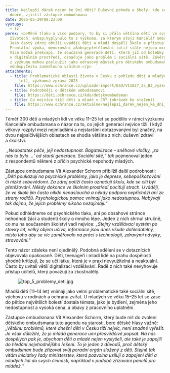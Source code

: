 ```yaml
---
title: Nejlepší dárek nejen ke Dni dětí? Duševní pohoda a školy, kde se cítí
  dobře, zjistil zástupce ombudsmana
date: 2025-05-29T08:23:00
vystupy:
  - tz
perex: <p>Méně tlaku a více podpory, to by si přála většina dětí ve svých
  životech. &nbsp;Vyplynulo to z výzkumu, za kterým stojí Kancelář ombudsmana.
  Jako častý zdroj obtíží uvádějí děti a mladí dospělí školu a přístup učitelů.
  Frontální výuka, memorování a&nbsp;přetěžování totiž stále nejsou minulostí.
  Více možná překvapí, že současná generace dětí, která již od kolébky vyrůstala
  v digitálním prostředí, označuje jako problém i sociální sítě. Závěry plynoucí
  z výzkumu mohou posloužit jako odrazový můstek pro dětského ombudsmana, který
  v&nbsp;Česku zanedlouho vznikne.</p>
attachments:
  - title: Problematické oblasti života v Česku z pohledu dětí a mladých lidí (11–25
      let), výzkumná zpráva 2025
    file: https://www.ochrance.cz/uploads-import/ESO/VI1827_25_BJ_vyzkumna_zprava.pdf
  - title: Podrobněji o dětském ombudsmanovi
    file: https://deti.ochrance.cz/kdo/detskyombudsman
  - title: Co nejvíce tíží děti a mladé v ČR? (obrázek ke stažení)
    file: https://www.ochrance.cz/aktualne/nejlepsi_darek_nejen_ke_dni_deti_dusevni_pohoda_a_skoly_kde_se_citi_dobre_zjistil_zastupce_ombudsmana/co_nejvice_tizi_deti_a_mlade_v_cr.pdf
---
```

<p>Téměř 300 dětí a mladých lidí ve věku 11–25 let se podělilo v&nbsp;rámci výzkumu Kanceláře ombudsmana o názor na to, co jejich generaci nejvíce tíží. I když věkový rozptyl mezi nejmladšími a nejstaršími dotazovanými byl značný, na dvou nejpalčivějších oblastech se shodla většina z&nbsp;nich: duševní zdraví a&nbsp;školství.&nbsp;</p>
<p>
<i>&nbsp;„Nedostatek péče, její nedostupnost. Bagatelizace – sněhové vločky, ‚za nás to bylo ...‘ od starší generace.&nbsp;Sociální sítě,“ tak&nbsp;</i>pojmenoval jeden z&nbsp;respondentů některé z příčin psychické nepohody&nbsp;mladých.</p>
<p>Zástupce ombudsmana Vít Alexander Schorm přiblížil další podrobnosti: 
<i>„Děti poukazují na psychické problémy, jako je deprese, sebepoškozování či nízké sebevědomí. Za zdroj potíží často označují školu, kde se cítí být přetěžováni. Někdy dokonce ve školním prostředí pociťují strach. Uvádějí, že ve škole jim často nikdo nenaslouchá a někdy podpora nepřichází ani ze strany rodičů. Psychologickou pomoc vnímají jako nedostupnou. Nabývají tak dojmu, že jejich problémy nikoho nezajímají.“</i>&nbsp;</p>
<p>Pokud odhlédneme od psychického tlaku, ani po obsahové stránce nehodnotí žáci a studenti školy o&nbsp;mnoho lépe. Jeden z&nbsp;nich shrnul stručně, co mu na současném školství vadí nejvíce: 
<i>„Stejný vzdělávací systém po stovky let, velký objem učiva, informace jsou dnes všude dohledatelný, místo toho aby se víc zaměřovalo na práci s technologií, zdravými návyky, stravování.“</i></p>
<p>Tento názor zdaleka není ojedinělý. Podobná sdělení se v&nbsp;dotaznících objevovala opakovaně.&nbsp;Děti, teenageři i mladí lidé na prahu dospělosti shodně kritizují, že se učí látku, která je v&nbsp;praxi nevyužitelná a neaktuální. Často by uvítali větší digitalizaci vzdělávání. Řadě z&nbsp;nich také nevyhovuje přístup učitelů, který považují za zkostnatělý.</p>
<figure class="image">
<img src="https://www.ochrance.cz/aktualne/nejlepsi_darek_nejen_ke_dni_deti_dusevni_pohoda_a_skoly_kde_se_citi_dobre_zjistil_zastupce_ombudsmana/top_5_problemy_deti.jpg" alt="top_5_problemy_deti.jpg"></figure>
<p>Mladší děti (11–14 let) vnímají jako velmi problematické také sociální sítě, výchovu v&nbsp;rodinách a ochranu zvířat. U mladých ve věku 15–25 let se zase do pětice největších bolestí dostala témata, jako je bydlení, zejména jeho nedostupnost a vysoká cena, a obavy z pracovního uplatnění.&nbsp;</p>
<p>Zástupce ombudsmana Vít Alexander Schorm, který bude mít do zvolení dětského ombudsmana tuto agendu na starosti, bere dětské hlasy vážně: 
<i>„Většinu problémů, které dnešní děti v Česku tíží nejvíc, není snadné vyřešit. Je však důležité, že je mladá generace umí přesvědčivě popsat. Na nás dospělých pak je, abychom děti a mladé nejen vyslyšeli, ale také je zapojili do hledání nejvhodnějšího řešení. To je jeden z&nbsp;důvodů, proč dětský ombudsman bude zřizovat svůj poradní orgán složený z&nbsp;dětí. Stejně tak vítám iniciativy řady ministerstev, která pozvolna usilují o zapojení dětí a mladých lidí do svých činností, například v&nbsp;podobě zřizování panelů pro mládež.“</i></p>
